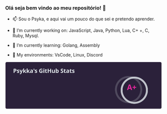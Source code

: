### Olá seja bem vindo ao meu repositório! 👋


- 📫 Sou o Psyka, e aqui vai um pouco do que sei e pretendo aprender.

- 🔭 I’m currently working on: JavaScript, Java, Python, Lua, C+ +, C,  Ruby, Mysql.
- 🌱 I’m currently learning: Golang, Assembly
- 👯 My environments: VsCode, Linux, Discord

![Status](https://github.com/Psykkka/Psykkka/blob/main/status.svg)
